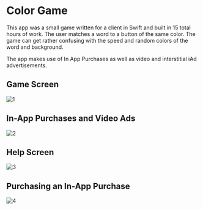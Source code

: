 # Color Game
This app was a small game written for a client in Swift and built in 15 total hours of work. The user matches a word to a button of the same color. The game can get rather confusing with the speed and random colors of the word and background.

The app makes use of In App Purchases as well as video and interstitial iAd advertisements.

## Game Screen

![1](https://cloud.githubusercontent.com/assets/10298140/17519287/8d6f5968-5e4b-11e6-93bc-ccb6c2b11a11.png)

## In-App Purchases and Video Ads

![2](https://cloud.githubusercontent.com/assets/10298140/17519288/8d73082e-5e4b-11e6-8692-bc4d1bd661b9.png)

## Help Screen

![3](https://cloud.githubusercontent.com/assets/10298140/17519285/8d65655c-5e4b-11e6-9baf-cbf0df7a6600.png)

## Purchasing an In-App Purchase

![4](https://cloud.githubusercontent.com/assets/10298140/17519286/8d684790-5e4b-11e6-8d0f-ab1da7365321.png)
